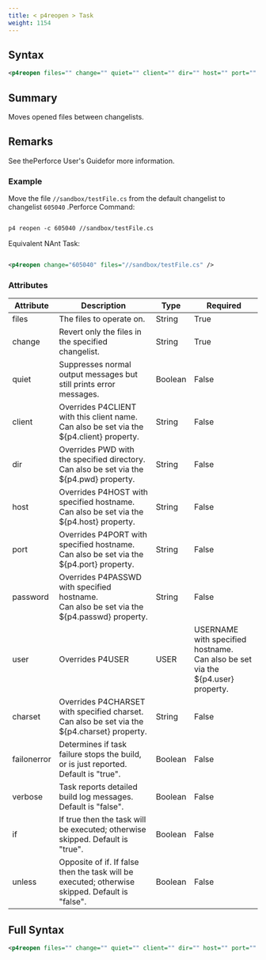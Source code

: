 ```yaml
---
title: < p4reopen > Task
weight: 1154
---
```

## Syntax
```xml
<p4reopen files="" change="" quiet="" client="" dir="" host="" port="" password="" user="" charset="" />
```
## Summary ##
Moves opened files between changelists.

## Remarks ##
See thePerforce User&#39;s Guidefor more information.



### Example ###
Move the file `//sandbox/testFile.cs`  from the default changelist to changelist  `605040` .Perforce Command:


```xml

p4 reopen -c 605040 //sandbox/testFile.cs
```
Equivalent NAnt Task:
```xml

<p4reopen change="605040" files="//sandbox/testFile.cs" />
```



### Attributes
| Attribute | Description | Type | Required |
| --------- | ----------- | ---- | -------- |
| files | The files to operate on. | String | True |
| change | Revert only the files in the specified changelist. | String | True |
| quiet | Suppresses normal output messages but still prints error messages. | Boolean | False |
| client | Overrides P4CLIENT with this client name.<br>Can also be set via the ${p4.client} property. | String | False |
| dir | Overrides PWD with the specified directory.<br>Can also be set via the ${p4.pwd} property. | String | False |
| host | Overrides P4HOST with specified hostname.<br>Can also be set via the ${p4.host} property. | String | False |
| port | Overrides P4PORT with specified hostname.<br>Can also be set via the ${p4.port} property. | String | False |
| password | Overrides P4PASSWD with specified hostname.<br>Can also be set via the ${p4.passwd} property. | String | False |
| user | Overrides P4USER|USER|USERNAME with specified hostname.<br>Can also be set via the ${p4.user} property. | String | False |
| charset | Overrides P4CHARSET with specified charset.<br>Can also be set via the ${p4.charset} property. | String | False |
| failonerror | Determines if task failure stops the build, or is just reported. Default is &quot;true&quot;. | Boolean | False |
| verbose | Task reports detailed build log messages.  Default is &quot;false&quot;. | Boolean | False |
| if | If true then the task will be executed; otherwise skipped. Default is &quot;true&quot;. | Boolean | False |
| unless | Opposite of if.  If false then the task will be executed; otherwise skipped. Default is &quot;false&quot;. | Boolean | False |

## Full Syntax
```xml
<p4reopen files="" change="" quiet="" client="" dir="" host="" port="" password="" user="" charset="" failonerror="" verbose="" if="" unless="" />
```
